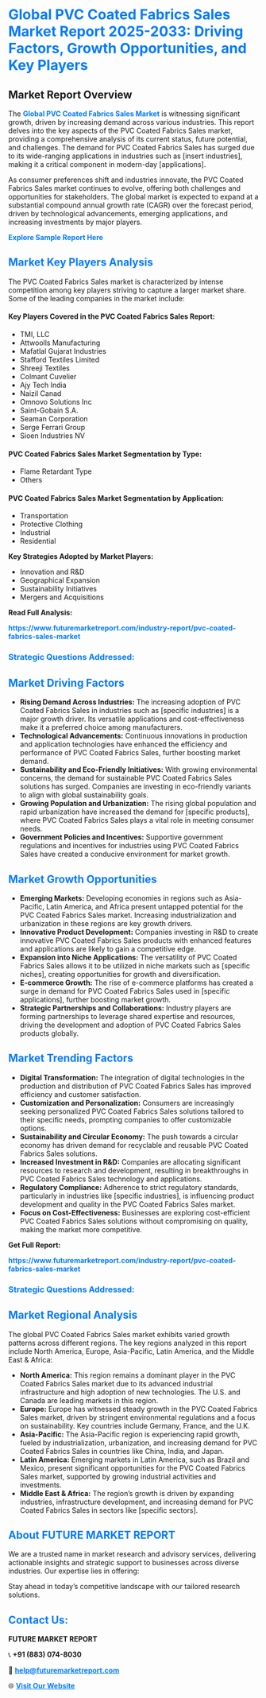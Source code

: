 <h1 style="color: #007BFF;">Global PVC Coated Fabrics Sales Market Report 2025-2033: Driving Factors, Growth Opportunities, and Key Players</h1>

<section id="overview">
<h2>Market Report Overview</h2>
<p>The <a href="https://www.futuremarketreport.com/industry-report/pvc-coated-fabrics-sales-market" style="color: #007BFF; text-decoration: none;"><strong>Global PVC Coated Fabrics Sales Market</strong></a> is witnessing significant growth, driven by increasing demand across various industries. This report delves into the key aspects of the PVC Coated Fabrics Sales market, providing a comprehensive analysis of its current status, future potential, and challenges. The demand for PVC Coated Fabrics Sales has surged due to its wide-ranging applications in industries such as [insert industries], making it a critical component in modern-day [applications].</p>
<p>As consumer preferences shift and industries innovate, the PVC Coated Fabrics Sales market continues to evolve, offering both challenges and opportunities for stakeholders. The global market is expected to expand at a substantial compound annual growth rate (CAGR) over the forecast period, driven by technological advancements, emerging applications, and increasing investments by major players.</p>
</section>

<section id="overview">
<p><a href="https://www.futuremarketreport.com/request-sample/reportId=109447" style="color: #007BFF; text-decoration: none;"><strong>Explore Sample Report Here</strong></a></p>
</section>

<section id="key-players">
<h2 style="color: #007BFF;">Market Key Players Analysis</h2>
<p>The PVC Coated Fabrics Sales market is characterized by intense competition among key players striving to capture a larger market share. Some of the leading companies in the market include:</p>
<h4>Key Players Covered in the PVC Coated Fabrics Sales Report:</h4>
<ul><li>TMI, LLC</li><li>Attwoolls Manufacturing</li><li>Mafatlal Gujarat Industries</li><li>Stafford Textiles Limited</li><li>Shreeji Textiles</li><li>Colmant Cuvelier</li><li>Ajy Tech India</li><li>Naizil Canad</li><li>Omnovo Solutions Inc</li><li>Saint-Gobain S.A.</li><li>Seaman Corporation</li><li>Serge Ferrari Group</li><li>Sioen Industries NV</li></ul>
<h4>PVC Coated Fabrics Sales Market Segmentation by Type:</h4>
<ul><li>Flame Retardant Type</li><li>Others</li></ul>

<h4>PVC Coated Fabrics Sales Market Segmentation by Application:</h4>
<ul><li>Transportation</li><li>Protective Clothing</li><li>Industrial</li><li>Residential</li></ul>
<p><strong>Key Strategies Adopted by Market Players:</strong></p>
<ul>
<li>Innovation and R&D</li>
<li>Geographical Expansion</li>
<li>Sustainability Initiatives</li>
<li>Mergers and Acquisitions</li>
</ul>
</section>

<section>
<p><strong>Read Full Analysis: </strong></p><a href="https://www.futuremarketreport.com/industry-report/pvc-coated-fabrics-sales-market" style="color: #007BFF; text-decoration: none;"><strong>https://www.futuremarketreport.com/industry-report/pvc-coated-fabrics-sales-market</strong></a>
<h3 style="color: #007BFF;">Strategic Questions Addressed:</h3>
</section>

<section id="driving-factors">
<h2 style="color: #007BFF;">Market Driving Factors</h2>
<ul>
<li><strong>Rising Demand Across Industries:</strong> The increasing adoption of PVC Coated Fabrics Sales in industries such as [specific industries] is a major growth driver. Its versatile applications and cost-effectiveness make it a preferred choice among manufacturers.</li>
<li><strong>Technological Advancements:</strong> Continuous innovations in production and application technologies have enhanced the efficiency and performance of PVC Coated Fabrics Sales, further boosting market demand.</li>
<li><strong>Sustainability and Eco-Friendly Initiatives:</strong> With growing environmental concerns, the demand for sustainable PVC Coated Fabrics Sales solutions has surged. Companies are investing in eco-friendly variants to align with global sustainability goals.</li>
<li><strong>Growing Population and Urbanization:</strong> The rising global population and rapid urbanization have increased the demand for [specific products], where PVC Coated Fabrics Sales plays a vital role in meeting consumer needs.</li>
<li><strong>Government Policies and Incentives:</strong> Supportive government regulations and incentives for industries using PVC Coated Fabrics Sales have created a conducive environment for market growth.</li>
</ul>
</section>

<section id="growth-opportunities">
<h2 style="color: #007BFF;">Market Growth Opportunities</h2>
<ul>
<li><strong>Emerging Markets:</strong> Developing economies in regions such as Asia-Pacific, Latin America, and Africa present untapped potential for the PVC Coated Fabrics Sales market. Increasing industrialization and urbanization in these regions are key growth drivers.</li>
<li><strong>Innovative Product Development:</strong> Companies investing in R&D to create innovative PVC Coated Fabrics Sales products with enhanced features and applications are likely to gain a competitive edge.</li>
<li><strong>Expansion into Niche Applications:</strong> The versatility of PVC Coated Fabrics Sales allows it to be utilized in niche markets such as [specific niches], creating opportunities for growth and diversification.</li>
<li><strong>E-commerce Growth:</strong> The rise of e-commerce platforms has created a surge in demand for PVC Coated Fabrics Sales used in [specific applications], further boosting market growth.</li>
<li><strong>Strategic Partnerships and Collaborations:</strong> Industry players are forming partnerships to leverage shared expertise and resources, driving the development and adoption of PVC Coated Fabrics Sales products globally.</li>
</ul>
</section>

<section id="trending-factors">
<h2 style="color: #007BFF;">Market Trending Factors</h2>
<ul>
<li><strong>Digital Transformation:</strong> The integration of digital technologies in the production and distribution of PVC Coated Fabrics Sales has improved efficiency and customer satisfaction.</li>
<li><strong>Customization and Personalization:</strong> Consumers are increasingly seeking personalized PVC Coated Fabrics Sales solutions tailored to their specific needs, prompting companies to offer customizable options.</li>
<li><strong>Sustainability and Circular Economy:</strong> The push towards a circular economy has driven demand for recyclable and reusable PVC Coated Fabrics Sales solutions.</li>
<li><strong>Increased Investment in R&D:</strong> Companies are allocating significant resources to research and development, resulting in breakthroughs in PVC Coated Fabrics Sales technology and applications.</li>
<li><strong>Regulatory Compliance:</strong> Adherence to strict regulatory standards, particularly in industries like [specific industries], is influencing product development and quality in the PVC Coated Fabrics Sales market.</li>
<li><strong>Focus on Cost-Effectiveness:</strong> Businesses are exploring cost-efficient PVC Coated Fabrics Sales solutions without compromising on quality, making the market more competitive.</li>
</ul>
</section>

<section>
<p><strong>Get Full Report: </strong></p><a href="https://www.futuremarketreport.com/industry-report/pvc-coated-fabrics-sales-market" style="color: #007BFF; text-decoration: none;"><strong>https://www.futuremarketreport.com/industry-report/pvc-coated-fabrics-sales-market</strong></a>
<h3 style="color: #007BFF;">Strategic Questions Addressed:</h3>
</section>


<section id="regional-analysis">
<h2 style="color: #007BFF;">Market Regional Analysis</h2>
<p>The global PVC Coated Fabrics Sales market exhibits varied growth patterns across different regions. The key regions analyzed in this report include North America, Europe, Asia-Pacific, Latin America, and the Middle East & Africa:</p>
<ul>
<li><strong>North America:</strong> This region remains a dominant player in the PVC Coated Fabrics Sales market due to its advanced industrial infrastructure and high adoption of new technologies. The U.S. and Canada are leading markets in this region.</li>
<li><strong>Europe:</strong> Europe has witnessed steady growth in the PVC Coated Fabrics Sales market, driven by stringent environmental regulations and a focus on sustainability. Key countries include Germany, France, and the U.K.</li>
<li><strong>Asia-Pacific:</strong> The Asia-Pacific region is experiencing rapid growth, fueled by industrialization, urbanization, and increasing demand for PVC Coated Fabrics Sales in countries like China, India, and Japan.</li>
<li><strong>Latin America:</strong> Emerging markets in Latin America, such as Brazil and Mexico, present significant opportunities for the PVC Coated Fabrics Sales market, supported by growing industrial activities and investments.</li>
<li><strong>Middle East & Africa:</strong> The region’s growth is driven by expanding industries, infrastructure development, and increasing demand for PVC Coated Fabrics Sales in sectors like [specific sectors].</li>
</ul>
</section>

<footer>
<h2 style="color: #007BFF;">About FUTURE MARKET REPORT</h2>
<p>We are a trusted name in market research and advisory services, delivering actionable insights and strategic support to businesses across diverse industries. Our expertise lies in offering:</p>

<p>Stay ahead in today’s competitive landscape with our tailored research solutions.</p>

<h2 style="color: #007BFF;">Contact Us:</h2>
<p><strong>FUTURE MARKET REPORT</strong></p>
<p>📞 <strong>+91 (883) 074-8030</strong></p>
<p>📧 <strong><a href="mailto:help@futuremarketreport.com" style="color: #007BFF;">help@futuremarketreport.com</a></strong></p>
<p>🌐 <strong><a href="https://www.futuremarketreport.com/" style="color: #007BFF;">Visit Our Website</a></strong></p>
</footer>